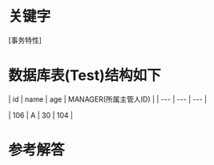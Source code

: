 # 关键字

[事务特性]

# 数据库表(Test)结构如下
| id | name | age | MANAGER(所属主管人ID) |
| --- | --- | --- |

| 106 | A | 30 | 104 |




# 参考解答



